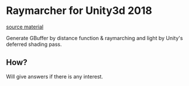 # Raymarcher for Unity3d 2018

[source material](http://i-saint.hatenablog.com/entry/2015/03/18/194818)  
  
Generate GBuffer by distance function & raymarching and light by Unity's deferred shading pass.  

## How?

Will give answers if there is any interest.


